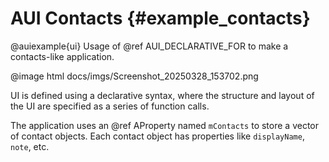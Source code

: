 # AUI Contacts {#example_contacts}

@auiexample{ui}
Usage of @ref AUI_DECLARATIVE_FOR to make a contacts-like application.

@image html docs/imgs/Screenshot_20250328_153702.png

UI is defined using a declarative syntax, where the structure and layout of the UI are specified as a series of function
calls.

The application uses an @ref AProperty named `mContacts` to store a vector of contact objects. Each contact object has
properties like `displayName`, `note`, etc.

